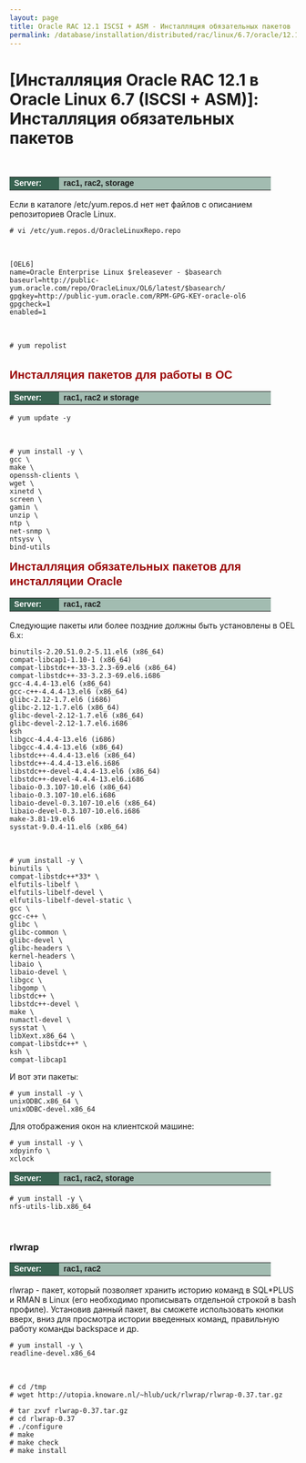 ```yaml
---
layout: page
title: Oracle RAC 12.1 ISCSI + ASM - Инсталляция обязательных пакетов
permalink: /database/installation/distributed/rac/linux/6.7/oracle/12.1/iscsi-asm/install-mandatory-packages/
---
```


# [Инсталляция Oracle RAC 12.1 в Oracle Linux 6.7 (ISCSI + ASM)]: Инсталляция обязательных пакетов

<br/>

<table cellpadding="4" cellspacing="2" align="center" border="0" width="100%">
<tr>
<td style="color: rgb(255, 255, 255);" bgcolor="#386351" width="14%"><span style="font-family: Arial,Helvetica,sans-serif; font-size: 14px;"><strong>Server:</strong></span></td>
<td height="20" bgcolor="#a2bcb1" width="60%"><span style="font-family: Arial,Helvetica,sans-serif; font-size: 14px;"><strong>rac1, rac2, storage</strong></span></td>
</tr>

</table>

Если в каталоге /etc/yum.repos.d нет нет файлов с описанием репозиториев Oracle Linux.

    # vi /etc/yum.repos.d/OracleLinuxRepo.repo

<br/>

    [OEL6]
    name=Oracle Enterprise Linux $releasever - $basearch
    baseurl=http://public-yum.oracle.com/repo/OracleLinux/OL6/latest/$basearch/
    gpgkey=http://public-yum.oracle.com/RPM-GPG-KEY-oracle-ol6
    gpgcheck=1
    enabled=1

<br/>

    # yum repolist

<br/>

<span style="font-size: 20px; text-align: left; line-height: 130%; font-family: Arial,Helvetica,sans-serif; color: rgb(153, 0, 0);">
<strong>Инсталляция пакетов для работы в ОС</strong></span>

<table cellpadding="4" cellspacing="2" align="center" border="0" width="100%">

<tr>
<td style="color: rgb(255, 255, 255);" bgcolor="#386351" width="14%"><span style="font-family: Arial,Helvetica,sans-serif; font-size: 14px;"><strong>Server:</strong></span></td>
<td height="20" bgcolor="#a2bcb1" width="60%"><span style="font-family: Arial,Helvetica,sans-serif; font-size: 14px;"><strong>rac1, rac2 и storage</strong></span></td>
</tr>

</table>

    # yum update -y

<br/>

    # yum install -y \
    gcc \
    make \
    openssh-clients \
    wget \
    xinetd \
    screen \
    gamin \
    unzip \
    ntp \
    net-snmp \
    ntsysv \
    bind-utils

<span style="font-size: 20px; text-align: left; line-height: 130%; font-family: Arial,Helvetica,sans-serif; color: rgb(153, 0, 0);">
<strong>Инсталляция обязательных пакетов для инсталляции Oracle</strong></span>

<table cellpadding="4" cellspacing="2" align="center" border="0" width="100%">

<tr>
<td style="color: rgb(255, 255, 255);" bgcolor="#386351" width="14%"><span style="font-family: Arial,Helvetica,sans-serif; font-size: 14px;"><strong>Server:</strong></span></td>
<td height="20" bgcolor="#a2bcb1" width="60%"><span style="font-family: Arial,Helvetica,sans-serif; font-size: 14px;"><strong>rac1, rac2</strong></span></td>
</tr>

</table>

Следующие пакеты или более поздние должны быть установлены в OEL 6.x:

    binutils-2.20.51.0.2-5.11.el6 (x86_64)
    compat-libcap1-1.10-1 (x86_64)
    compat-libstdc++-33-3.2.3-69.el6 (x86_64)
    compat-libstdc++-33-3.2.3-69.el6.i686
    gcc-4.4.4-13.el6 (x86_64)
    gcc-c++-4.4.4-13.el6 (x86_64)
    glibc-2.12-1.7.el6 (i686)
    glibc-2.12-1.7.el6 (x86_64)
    glibc-devel-2.12-1.7.el6 (x86_64)
    glibc-devel-2.12-1.7.el6.i686
    ksh
    libgcc-4.4.4-13.el6 (i686)
    libgcc-4.4.4-13.el6 (x86_64)
    libstdc++-4.4.4-13.el6 (x86_64)
    libstdc++-4.4.4-13.el6.i686
    libstdc++-devel-4.4.4-13.el6 (x86_64)
    libstdc++-devel-4.4.4-13.el6.i686
    libaio-0.3.107-10.el6 (x86_64)
    libaio-0.3.107-10.el6.i686
    libaio-devel-0.3.107-10.el6 (x86_64)
    libaio-devel-0.3.107-10.el6.i686
    make-3.81-19.el6
    sysstat-9.0.4-11.el6 (x86_64)

<br/>

    # yum install -y \
    binutils \
    compat-libstdc++*33* \
    elfutils-libelf \
    elfutils-libelf-devel \
    elfutils-libelf-devel-static \
    gcc \
    gcc-c++ \
    glibc \
    glibc-common \
    glibc-devel \
    glibc-headers \
    kernel-headers \
    libaio \
    libaio-devel \
    libgcc \
    libgomp \
    libstdc++ \
    libstdc++-devel \
    make \
    numactl-devel \
    sysstat \
    libXext.x86_64 \
    compat-libstdc++* \
    ksh \
    compat-libcap1

И вот эти пакеты:

    # yum install -y \
    unixODBC.x86_64 \
    unixODBC-devel.x86_64

Для отображения окон на клиентской машине:

    # yum install -y \
    xdpyinfo \
    xclock

<table cellpadding="4" cellspacing="2" align="center" border="0" width="100%">

<tr>
<td style="color: rgb(255, 255, 255);" bgcolor="#386351" width="14%"><span style="font-family: Arial,Helvetica,sans-serif; font-size: 14px;"><strong>Server:</strong></span></td>
<td height="20" bgcolor="#a2bcb1" width="60%"><span style="font-family: Arial,Helvetica,sans-serif; font-size: 14px;"><strong>rac1, rac2, storage</strong></span></td>
</tr>

</table>

    # yum install -y \
    nfs-utils-lib.x86_64

<br/>

### rlwrap

<table cellpadding="4" cellspacing="2" align="center" border="0" width="100%">

<tr>
<td style="color: rgb(255, 255, 255);" bgcolor="#386351" width="14%"><span style="font-family: Arial,Helvetica,sans-serif; font-size: 14px;"><strong>Server:</strong></span></td>
<td height="20" bgcolor="#a2bcb1" width="60%"><span style="font-family: Arial,Helvetica,sans-serif; font-size: 14px;"><strong>rac1, rac2</strong></span></td>
</tr>

</table>

rlwrap - пакет, который позволяет хранить историю команд в SQL\*PLUS и RMAN в Linux (его необходимо прописывать отдельной строкой в bash профиле). Установив данный пакет, вы сможете использовать кнопки вверх, вниз для просмотра истории введенных команд, правильную работу команды backspace и др.

    # yum install -y \
    readline-devel.x86_64

<br/>

    # cd /tmp
    # wget http://utopia.knoware.nl/~hlub/uck/rlwrap/rlwrap-0.37.tar.gz

    # tar zxvf rlwrap-0.37.tar.gz
    # cd rlwrap-0.37
    # ./configure
    # make
    # make check
    # make install
